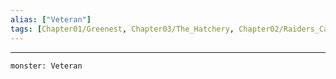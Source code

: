 ```yaml
---
alias: ["Veteran"]
tags: [Chapter01/Greenest, Chapter03/The_Hatchery, Chapter02/Raiders_Camp, Monster/Veteran]
---
```


---
```statblock
monster: Veteran
```